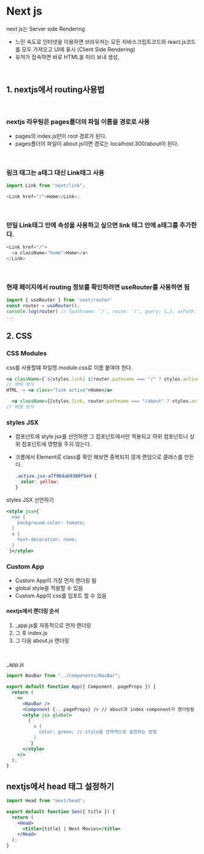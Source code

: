 # Next js

next js는 Server side Rendering

- 느린 속도로 인터넷을 이용하면 브라우저는 모든 자바스크립트코드와 react.js코드를 모두 가져오고 UI에 표시 (Client Side Rendering)
- 유저가 접속하면 바로 HTML을 미리 보내 생성,

<br />

## 1. nextjs에서 routing사용법

<br />

### nextjs 라우팅은 pages폴더의 파일 이름을 경로로 사용

- pages의 index.js만이 root 경로가 된다.
- pages폴더의 파일이 about.js이면 경로는 localhost:300/about이 된다.

<br />

### 링크 태그는 a태그 대신 Link태그 사용

```js
import Link from "next/link";

<Link href="/">Home</Link>;
```

<br />

### 만일 Link태그 안에 속성을 사용하고 싶으면 link 태그 안에 a태그를 추가한다.

```js
<Link href="/">
  <a className="home">Home</a>
</Link>
```

 <br />

### 현재 페이지에서 routing 정보를 확인하려면 useRouter를 사용하면 됨

```js
import { useRouter } from 'next/router'
const router = useRouter();
console.log(router) // {pathname: '/', route: '/', query: {…}, asPath: '/', components: {…}, …}
...
```

## 2. CSS

### CSS Modules

css를 사용할떄 파일명.module.css로 이름 붙여야 한다.

```jsx
<a className={`${styles.link} ${router.pathname === "/" ? styles.active : ""}`}>Home</a>
// 백틱 방식
HTML -> <a class="link active">Home</a>

  <a className={[styles.link, router.pathname === "/about" ? styles.active : ""].join(" ")}>About</a>
// 배열 방식
```

### styles JSX

- 컴포넌트에 style jsx를 선언하면 그 컴포넌트에서만 적용되고 하위 컴포넌트나 상위 컴포넌트에 영향을 주지 않는다.

- 크롬에서 Element로 class를 확인 해보면 중복되지 않게 랜덤으로 클래스를 만든다.
  ```css
  .active.jsx-a7f96dab9380f5e4 {
    color: yellow;
  }
  ```

styles JSX 선언하기

```jsx
<style jsx>{`
  nav {
    background-color: tomato;
  }
  a {
    text-decoration: none;
  }
`}</style>
```

### Custom App

- Custom App이 가장 먼저 렌더링 됨
- global style을 적용할 수 있음
- Custom App이 css를 임포트 할 수 있음

#### nextjs에서 랜더링 순서

1. \_app.js를 자동적으로 먼저 랜더링
2. 그 후 index.js
3. 그 다음 about.js 랜더링

<br />

\_app.js

```jsx
import NavBar from "../components/NavBar";

export default function App({ Component, pageProps }) {
  return (
    <>
      <NavBar />
      <Component {...pageProps} /> // about과 index component가 렌더링됨
      <style jsx global>
        {`
          a {
            color: green; // style을 전역적으로 설정하는 방법
          }
        `}
      </style>
    </>
  );
}
```

## nextjs에서 head 태그 설정하기

```jsx
import Head from "next/head";

export default function Seo({ title }) {
  return (
    <Head>
      <title>{title} | Next Movies</title>
    </Head>
  );
}
```
